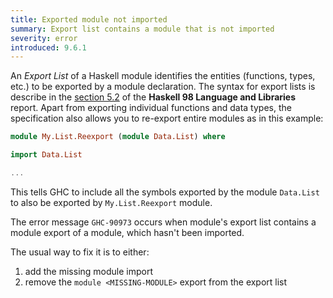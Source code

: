 ```yaml
---
title: Exported module not imported
summary: Export list contains a module that is not imported
severity: error
introduced: 9.6.1
---
```


An *Export List* of a Haskell module identifies the entities (functions, types, etc.) to be exported by a module declaration.
The syntax for export lists is describe in the [section 5.2](https://www.haskell.org/onlinereport/modules.html) of the **Haskell 98 Language and Libraries** report. Apart from exporting individual functions and data types, the specification also allows you to re-export entire modules as in this example:

```haskell
module My.List.Reexport (module Data.List) where

import Data.List

...
```

This tells GHC to include all the symbols exported by the module `Data.List` to also be exported by `My.List.Reexport` module.

The error message `GHC-90973` occurs when module's export list contains a module export of a module, which hasn't been imported.

The usual way to fix it is to either:
1. add the missing module import
2. remove the `module <MISSING-MODULE>` export from the export list
